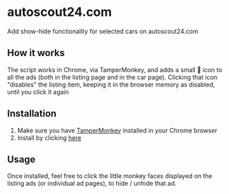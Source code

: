 # autoscout24.com
Add show-hide functionality for selected cars on autoscout24.com

## How it works
The script works in Chrome, via TamperMonkey, and adds a small 🙈 icon to all the ads (both in the listing page and in the car page).
Clicking that icon "disables" the listing item, keeping it in the browser memory as disabled, until you click it again

## Installation
1. Make sure you have [TamperMonkey](https://chrome.google.com/webstore/detail/tampermonkey/dhdgffkkebhmkfjojejmpbldmpobfkfo?hl=en) installed in your Chrome browser
2. Install by clicking [here](https://github.com/erosnicolau/autoscout.com/raw/master/autoscout.com.user.js)

## Usage
Once installed, feel free to click the little monkey faces displayed on the listing ads (or individual ad pages), to hide / unhide that ad.
